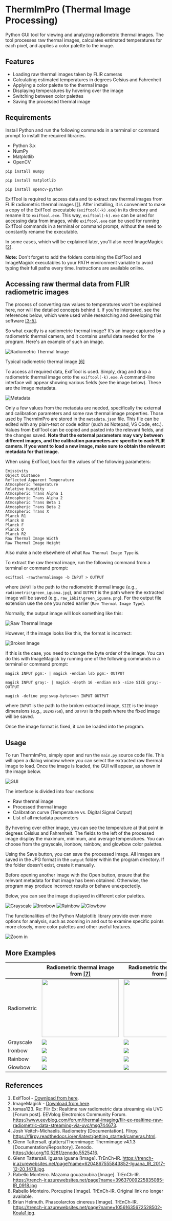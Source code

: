 # ThermImPro (Thermal Image Processing)

Python GUI tool for viewing and analyzing radiometric thermal images. The tool processes raw thermal images, calculates estimated temperatures for each pixel, and applies a color palette to the image.

## Features

- Loading raw thermal images taken by FLIR cameras
- Calculating estimated temperatures in degrees Celsius and Fahrenheit
- Applying a color palette to the thermal image
- Displaying temperatures by hovering over the image
- Switching between color palettes
- Saving the processed thermal image

## Requirements

Install Python and run the following commands in a terminal or command prompt to install the required libraries.

- Python 3.x
- NumPy
- Matplotlib
- OpenCV

```
pip install numpy
```
```
pip install matplotlib
```
```
pip install opencv-python
```

ExifTool is required to access data and to extract raw thermal images from FLIR radiometric thermal images [[1]](#references). After installing, it is convenient to make a copy of the ExifTool executable (`exiftool(-k).exe`) in its directory and rename it to `exiftool.exe`. This way, `exiftool(-k).exe` can be used for accessing data from images, while `exiftool.exe` can be used for running ExifTool commands in a terminal or command prompt, without the need to constantly rename the executable.

In some cases, which will be explained later, you'll also need ImageMagick [[2]](#references).

**Note:** Don't forget to add the folders containing the ExifTool and ImageMagick executables to your PATH environment variable to avoid typing their full paths every time. Instructions are available online.

## Accessing raw thermal data from FLIR radiometric images

The process of converting raw values to temperatures won't be explained here, nor will the detailed concepts behind it. If you're interested, see the references below, which were used while researching and developing this software [[3-5]](#references).

So what exactly is a radiometric thermal image? It's an image captured by a radiometric thermal camera, and it contains useful data needed for the program. Here's an example of such an image.

![Radiometric Thermal Image](radiometric/green_iguana.jpg)

Typical radiometric thermal image [[6]](#references)

To access all required data, ExifTool is used. Simply, drag and drop a radiometric thermal image onto the `exiftool(-k).exe`. A command-line interface will appear showing various fields (see the image below). These are the image metadata.

![Metadata](images/metadata.png)

Only a few values from the metadata are needed, specifically the external and calibration parameters and some raw thermal image properties. Those used by ThermImPro are stored in the `metadata.json` file. This file can be edited with any plain-text or code editor (such as Notepad, VS Code, etc.). Values from ExifTool can be copied and pasted into the relevant fields, and the changes saved. **Note that the external parameters may vary between different images, and the calibration parameters are specific to each FLIR camera. If you want to load a new image, make sure to obtain the relevant metadata for that image.**

When using ExifTool, look for the values of the following parameters:

`Emissivity`  
`Object Distance`  
`Reflected Apparent Temperature`  
`Atmospheric Temperature`  
`Relative Humidity`  
`Atmospheric Trans Alpha 1`  
`Atmospheric Trans Alpha 2`  
`Atmospheric Trans Beta 1`  
`Atmospheric Trans Beta 2`  
`Atmospheric Trans X`  
`Planck R1`  
`Planck B`  
`Planck F`  
`Planck O`  
`Planck R2`  
`Raw Thermal Image Width`  
`Raw Thermal Image Height` 

Also make a note elsewhere of what `Raw Thermal Image Type` is.

To extract the raw thermal image, run the following command from a terminal or command prompt:

```
exiftool -rawthermalimage -b INPUT > OUTPUT
```

where `INPUT` is the path to the radiometric thermal image (e.g., `radiometric\green_iguana.jpg`), and `OUTPUT` is the path where the extracted image will be saved (e.g., `raw_16bit\green_iguana.png`). For the output file extension use the one you noted earlier (`Raw Thermal Image Type`).

Normally, the output image will look something like this:

![Raw Thermal Image](raw_16bit/green_iguana.png)

However, if the image looks like this, the format is incorrect:

![Broken Image](images/broken.png)

If this is the case, you need to change the byte order of the image. You can do this with ImageMagick by running one of the following commands in a terminal or command prompt:

```
magick INPUT pgm:- | magick -endian lsb pgm:- OUTPUT
```
```
magick INPUT gray:- | magick -depth 16 -endian msb -size SIZE gray:- OUTPUT
```
```
magick -define png:swap-bytes=on INPUT OUTPUT
```

where `INPUT` is the path to the broken extracted image, `SIZE` is the image dimensions (e.g., `1024x768`), and `OUTPUT` is the path where the fixed image will be saved.

Once the image format is fixed, it can be loaded into the program.

## Usage

To run ThermImPro, simply open and run the `main.py` source code file. This will open a dialog window where you can select the extracted raw thermal image to load. Once the image is loaded, the GUI will appear, as shown in the image below.

![GUI](images/gui.png)

The interface is divided into four sections:
- Raw thermal image
- Processed thermal image
- Calibration curve (Temperature vs. Digital Signal Output)
- List of all metadata parameters

By hovering over either image, you can see the temperature at that point in degrees Celsius and Fahrenheit. The fields to the left of the processed image display the maximum, minimum, and average temperatures. You can choose from the grayscale, ironbow, rainbow, and glowbow color palettes.

Using the Save button, you can save the processed image. All images are saved in the JPG format in the `output` folder within the program directory. If the folder doesn't exist, create it manually.

Before opening another image with the Open button, ensure that the relevant metadata for that image has been obtained. Otherwise, the program may produce incorrect results or behave unexpectedly.

Below, you can see the image displayed in different color palettes.

![Grayscale](output/20250606160401.jpg)
![Ironbow](output/20250606160403.jpg)
![Rainbow](output/20250606160406.jpg)
![Glowbow](output/20250606160408.jpg)

The functionalities of the Python Matplotlib library provide even more options for analysis, such as zooming in and out to examine specific points more closely, more color palettes and other useful features.

![Zoom in](images/image.png)

## More Examples

|             | Radiometric thermal image from [[7]](#references)                 | Radiometric thermal image from [[8]](#references)              |
| ----------- | ----------------------------------------------------------------- | -------------------------------------------------------------- |
| Radiometric | <img src="radiometric/gray_brocket.jpg" width="240" height="180"> | <img src="radiometric/porcupine.jpg" width="240" height="180"> |
| Grayscale   | ![](output/20250606144147.jpg)                                    | ![](output/20250606153328.jpg)                                 |
| Ironbow     | ![](output/20250606144148.jpg)                                    | ![](output/20250606153330.jpg)                                 |
| Rainbow     | ![](output/20250606144152.jpg)                                    | ![](output/20250606153331.jpg)                                 |
| Glowbow     | ![](output/20250606144154.jpg)                                    | ![](output/20250606153334.jpg)                                 |

## References

1. ExifTool - [Download from here](https://exiftool.org/install.html).
2. ImageMagick - [Download from here](https://imagemagick.org/script/download.php).
3. tomas123. Re: Flir Ex: Realtime raw radiometric data streaming via UVC [Forum post]. EEVblog Electronics Community Forum. https://www.eevblog.com/forum/thermal-imaging/flir-ex-realtime-raw-radiometric-data-streaming-via-uvc/msg744673.
4. Josh Veitch-Michaelis. Radiometry [Documentation]. Flirpy. https://flirpy.readthedocs.io/en/latest/getting_started/cameras.html.
5. Glenn Tattersall. gtatters/Thermimage: Thermimage v4.1.3 [Documentation/Repository]. Zenodo. https://doi.org/10.5281/zenodo.5525416.
6. Glenn Tattersall. Iguana iguana [Image]. TrEnCh-IR. https://trench-ir.azurewebsites.net/page?name=6204867555843852-Iguana_IR_2017-12-20_1478.jpg.
7. Rabello Monteiro. Mazama gouazoubira [Image]. TrEnCh-IR. https://trench-ir.azurewebsites.net/page?name=39637009225835085-IR_0918.jpg
8. Rabello Monteiro. Porcupine [Image]. TrEnCh-IR. Original link no longer available.
9. Brian Helmuth. Phascolarctos cinereus [Image]. TrEnCh-IR. https://trench-ir.azurewebsites.net/page?name=10561635672528502-Koala1.jpg.
